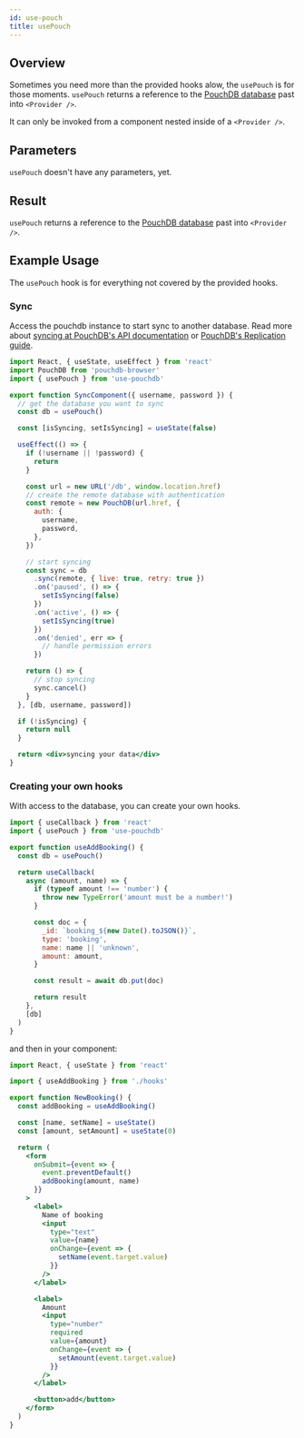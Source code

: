 ```yaml
---
id: use-pouch
title: usePouch
---
```


## Overview

Sometimes you need more than the provided hooks alow, the `usePouch` is for those moments. `usePouch` returns a reference to the [PouchDB database](https://pouchdb.com/api.html#create_database) past into `<Provider />`.

It can only be invoked from a component nested inside of a `<Provider />`.

## Parameters

`usePouch` doesn't have any parameters, yet.

## Result

`usePouch` returns a reference to the [PouchDB database](https://pouchdb.com/api.html#create_database) past into `<Provider />`.

## Example Usage

The `usePouch` hook is for everything not covered by the provided hooks.

### Sync

Access the pouchdb instance to start sync to another database. Read more about [syncing at PouchDB's API documentation](https://pouchdb.com/api.html#sync) or [PouchDB's Replication guide](https://pouchdb.com/guides/replication.html).

```jsx
import React, { useState, useEffect } from 'react'
import PouchDB from 'pouchdb-browser'
import { usePouch } from 'use-pouchdb'

export function SyncComponent({ username, password }) {
  // get the database you want to sync
  const db = usePouch()

  const [isSyncing, setIsSyncing] = useState(false)

  useEffect(() => {
    if (!username || !password) {
      return
    }

    const url = new URL('/db', window.location.href)
    // create the remote database with authentication
    const remote = new PouchDB(url.href, {
      auth: {
        username,
        password,
      },
    })

    // start syncing
    const sync = db
      .sync(remote, { live: true, retry: true })
      .on('paused', () => {
        setIsSyncing(false)
      })
      .on('active', () => {
        setIsSyncing(true)
      })
      .on('denied', err => {
        // handle permission errors
      })

    return () => {
      // stop syncing
      sync.cancel()
    }
  }, [db, username, password])

  if (!isSyncing) {
    return null
  }

  return <div>syncing your data</div>
}
```

### Creating your own hooks

With access to the database, you can create your own hooks.

```javascript
import { useCallback } from 'react'
import { usePouch } from 'use-pouchdb'

export function useAddBooking() {
  const db = usePouch()

  return useCallback(
    async (amount, name) => {
      if (typeof amount !== 'number') {
        throw new TypeError('amount must be a number!')
      }

      const doc = {
        _id: `booking_${new Date().toJSON()}`,
        type: 'booking',
        name: name || 'unknown',
        amount: amount,
      }

      const result = await db.put(doc)

      return result
    },
    [db]
  )
}
```

and then in your component:

```jsx
import React, { useState } from 'react'

import { useAddBooking } from './hooks'

export function NewBooking() {
  const addBooking = useAddBooking()

  const [name, setName] = useState()
  const [amount, setAmount] = useState(0)

  return (
    <form
      onSubmit={event => {
        event.preventDefault()
        addBooking(amount, name)
      }}
    >
      <label>
        Name of booking
        <input
          type="text"
          value={name}
          onChange={event => {
            setName(event.target.value)
          }}
        />
      </label>

      <label>
        Amount
        <input
          type="number"
          required
          value={amount}
          onChange={event => {
            setAmount(event.target.value)
          }}
        />
      </label>

      <button>add</button>
    </form>
  )
}
```

